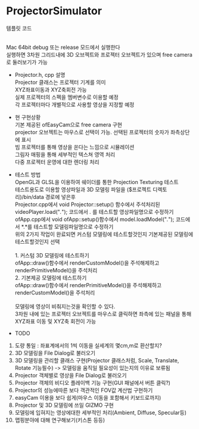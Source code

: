 # ProjectorSimulator

템플릿 코드

<br>Mac 64bit debug 또는 release 모드에서 실행한다
<br>실행하면 3차원 그리드내에 3D 오브젝트와 프로젝터 오브젝트가 있으며 free camera로 둘러보기가 가능</br>

- Projector.h, cpp 설명
<br>Projector 클래스는 프로젝터 기계를 의미
<br>XYZ좌표이동과 XYZ축회전 가능
<br>실제 프로젝터의 스펙을 멤버변수로 이용할 예정
<br>각 프로젝터마다 개별적으로 사용할 영상을 지정할 예정</br>

- 현 구현상황
<br>기본 제공된 ofEasyCam으로 free camera 구현
<br>projector 오브젝트는 마우스로 선택이 가능. 선택된 프로젝터의 숫자가 좌측상단에 표시
<br>빔 프로젝터를 통해 영상을 쏜다는 느낌으로 시뮬레이션
<br>그림자 매핑을 통해 세부적인 텍스쳐 영역 처리
<br>다중 프로젝터 운영에 대한 렌더링 처리</br>

- 테스트 방법
<br>OpenGL과 GLSL을 이용하여 쉐이더를 통한 Projection Texturing 테스트
<br>테스트용도로 이용할 영상파일과 3D 모델링 파일을 ($프로젝트 디렉토리)/bin/data 경로에 넣은후
<br>Projector.cpp에서 void Projector::setup() 함수에서 주석처리된
<br>videoPlayer.load("*.*"); 코드에서 *.* 를 테스트할 영상파일명으로 수정하기
<br>ofApp.cpp에서 void ofApp::setup()함수에서 model.loadModel("*.*"); 코드에서 *.*를 테스트할 모델링파일명으로 수정하기
<br>위의 2가지 작업이 완료되면 커스텀 모델링에 테스트할것인지 기본제공된 모델링에 테스트할것인지 선택<br>
<br>1. 커스텀 3D 모델링에 테스트하기
<br>    ofApp::draw()함수에서 renderCustomModel()을 주석해제하고 renderPrimitiveModel()을 주석처리
<br>2. 기본제공 모델링에 테스트하기
<br>    ofApp::draw()함수에서 renderPrimitiveModel()을 주석해제하고 renderCustomModel()을 주석처리<br>
<br>모델링에 영상이 비춰지는것을 확인할 수 있다.
<br>3차원 내에 있는 프로젝터 오브젝트를 마우스로 클릭하면 좌측에 있는 패널을 통해 XYZ좌표 이동 및 XYZ축 회전이 가능</br>


- TODO
1. 도량 통일 : 좌표계에서의 1씩 이동을 실세계의 몇cm,m로 환산할지?
2. 3D 모델링을 File Dialog로 불러오기
3. 3D 모델링을 관리할 클래스 구현(Projector 클래스처럼, Scale, Translate, Rotate 기능필수) -> 모델링을 움직일 필요성이 있는지의 이유로 보류됨
4. Projector 객체별로 영상을 File Dialog로 불러오기
5. Projector 객체의 비디오 플레이백 기능 구현(GUI 패널에서 버튼 클릭?)
6. Projector의 성능에따른 보다 객관적인 FOV값 계산법 구현하기
6. easyCam 이용을 보다 쉽게(마우스 이동을 포함해서 키보드로까지)
7. Projector 및 3D 모델링에 쓰일 GIZMO 구현
8. 모델링에 입혀지는 영상에대한 세부적인 처리(Ambient, Diffuse, Specular등)
9. 맵핑분야에 대해 연구해보기(키스톤 등등)
